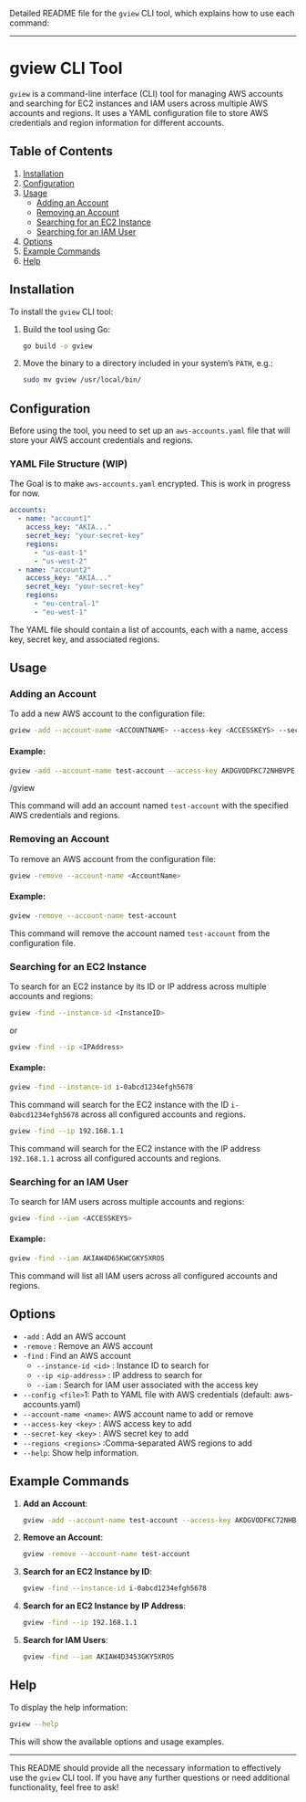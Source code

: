 Detailed README file for the `gview` CLI tool, which explains how to use each command:

---

# gview CLI Tool

`gview` is a command-line interface (CLI) tool for managing AWS accounts and searching for EC2 instances and IAM users across multiple AWS accounts and regions. It uses a YAML configuration file to store AWS credentials and region information for different accounts.

## Table of Contents

1. [Installation](#installation)
2. [Configuration](#configuration)
3. [Usage](#usage)
   - [Adding an Account](#adding-an-account)
   - [Removing an Account](#removing-an-account)
   - [Searching for an EC2 Instance](#searching-for-an-ec2-instance)
   - [Searching for an IAM User](#searching-for-an-iam-user)
4. [Options](#options)
5. [Example Commands](#example-commands)
6. [Help](#help)

## Installation

To install the `gview` CLI tool:

1. Build the tool using Go:
   ```bash
   go build -o gview
   ```

2. Move the binary to a directory included in your system’s `PATH`, e.g.:
   ```bash
   sudo mv gview /usr/local/bin/
   ```

## Configuration

Before using the tool, you need to set up an `aws-accounts.yaml` file that will store your AWS account credentials and regions.

### YAML File Structure  (WIP)
The Goal is to make `aws-accounts.yaml` encrypted. This is work in progress for now. 

```yaml
accounts:
  - name: "account1"
    access_key: "AKIA..."
    secret_key: "your-secret-key"
    regions:
      - "us-east-1"
      - "us-west-2"
  - name: "account2"
    access_key: "AKIA..."
    secret_key: "your-secret-key"
    regions:
      - "eu-central-1"
      - "eu-west-1"
```

The YAML file should contain a list of accounts, each with a name, access key, secret key, and associated regions.

## Usage

### Adding an Account

To add a new AWS account to the configuration file:

```bash
gview -add --account-name <ACCOUNTNAME> --access-key <ACCESSKEYS> --secret-key <SECRETACCESSKEYS> --regions <CommaSeparatedRegions>
```

#### Example:

```bash
gview -add --account-name test-account --access-key AKDGVODFKC72NHBVPE --secret-key VS67NFMCWH2+rAoTCIXHBsVSsNOjxk --regions us-east-1,us-west-2
```
/gview 

This command will add an account named `test-account` with the specified AWS credentials and regions.

### Removing an Account

To remove an AWS account from the configuration file:

```bash
gview -remove --account-name <AccountName>
```

#### Example:

```bash
gview -remove --account-name test-account
```

This command will remove the account named `test-account` from the configuration file.

### Searching for an EC2 Instance

To search for an EC2 instance by its ID or IP address across multiple accounts and regions:

```bash
gview -find --instance-id <InstanceID>
```

or

```bash
gview -find --ip <IPAddress>
```

#### Example:

```bash
gview -find --instance-id i-0abcd1234efgh5678
```

This command will search for the EC2 instance with the ID `i-0abcd1234efgh5678` across all configured accounts and regions.

```bash
gview -find --ip 192.168.1.1
```

This command will search for the EC2 instance with the IP address `192.168.1.1` across all configured accounts and regions.

### Searching for an IAM User

To search for IAM users across multiple accounts and regions:

```bash
gview -find --iam <ACCESSKEYS>
```

#### Example:

```bash
gview -find --iam AKIAW4D65KWCGKY5XROS 
```

This command will list all IAM users across all configured accounts and regions.

## Options

-  `-add`	:			  Add an AWS account
-  `-remove`		:		  Remove an AWS account
-  `-find`		:	  Find an AWS account
   -  `--instance-id <id>` :     Instance ID to search for
   -  `--ip <ip-address>`   :    IP address to search for
   - `--iam`            :		  Search for IAM user associated with the access key
-  `--config <file>`1:         Path to YAML file with AWS credentials (default: aws-accounts.yaml)
-  `--account-name <name>`:   AWS account name to add or remove
-  `--access-key <key>`  :   AWS access key to add
-  `--secret-key <key>` :   AWS secret key to add
-  `--regions <regions>` :Comma-separated AWS regions to add
-  `--help`: Show help information.

## Example Commands

1. **Add an Account**:
   ```bash
   gview -add --account-name test-account --access-key AKDGVODFKC72NHBVPE --secret-key VS67NFMCWH2+rAoTCIXHBsVSsNOjxk --regions us-east-1,us-west-2
   ```

2. **Remove an Account**:
   ```bash
   gview -remove --account-name test-account
   ```

3. **Search for an EC2 Instance by ID**:
   ```bash
   gview -find --instance-id i-0abcd1234efgh5678
   ```

4. **Search for an EC2 Instance by IP Address**:
   ```bash
   gview -find --ip 192.168.1.1
   ```

5. **Search for IAM Users**:
   ```bash
   gview -find --iam AKIAW4D3453GKY5XROS 
   ```

## Help

To display the help information:

```bash
gview --help
```

This will show the available options and usage examples.

---

This README should provide all the necessary information to effectively use the `gview` CLI tool. If you have any further questions or need additional functionality, feel free to ask!